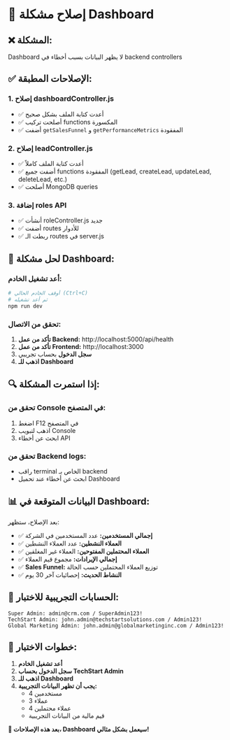 # 🔧 إصلاح مشكلة Dashboard

## ❌ **المشكلة:**
Dashboard لا يظهر البيانات بسبب أخطاء في backend controllers

## ✅ **الإصلاحات المطبقة:**

### 1. **إصلاح dashboardController.js**
- ✅ أعدت كتابة الملف بشكل صحيح
- ✅ أصلحت تركيب functions المكسورة
- ✅ أضفت `getSalesFunnel` و `getPerformanceMetrics` المفقودة

### 2. **إصلاح leadController.js**  
- ✅ أعدت كتابة الملف كاملاً
- ✅ أضفت جميع functions المفقودة (getLead, createLead, updateLead, deleteLead, etc.)
- ✅ أصلحت MongoDB queries

### 3. **إضافة roles API**
- ✅ أنشأت roleController.js جديد
- ✅ أضفت routes للأدوار
- ✅ ربطت الـ routes في server.js

## 🚀 **لحل مشكلة Dashboard:**

### **أعد تشغيل الخادم:**
```bash
# أوقف الخادم الحالي (Ctrl+C)
# ثم أعد تشغيله
npm run dev
```

### **تحقق من الاتصال:**
1. **تأكد من عمل Backend:** http://localhost:5000/api/health
2. **تأكد من عمل Frontend:** http://localhost:3000
3. **سجل الدخول** بحساب تجريبي
4. **اذهب للـ Dashboard**

## 🔍 **إذا استمرت المشكلة:**

### **تحقق من Console في المتصفح:**
1. اضغط F12 في المتصفح
2. اذهب لتبويب Console
3. ابحث عن أخطاء API

### **تحقق من Backend logs:**
- راقب terminal الخاص بـ backend
- ابحث عن أخطاء عند تحميل Dashboard

## 📊 **البيانات المتوقعة في Dashboard:**

بعد الإصلاح، ستظهر:
- ✅ **إجمالي المستخدمين:** عدد المستخدمين في الشركة
- ✅ **العملاء النشطين:** عدد العملاء النشطين
- ✅ **العملاء المحتملين المفتوحين:** العملاء غير المغلقين
- ✅ **إجمالي الإيرادات:** مجموع قيم العملاء
- ✅ **Sales Funnel:** توزيع العملاء المحتملين حسب الحالة
- ✅ **النشاط الحديث:** إحصائيات آخر 30 يوم

## 🎯 **الحسابات التجريبية للاختبار:**

```
Super Admin: admin@crm.com / SuperAdmin123!
TechStart Admin: john.admin@techstartsolutions.com / Admin123!
Global Marketing Admin: john.admin@globalmarketinginc.com / Admin123!
```

## 🔄 **خطوات الاختبار:**

1. **أعد تشغيل الخادم**
2. **سجل الدخول بحساب TechStart Admin**
3. **اذهب للـ Dashboard**
4. **يجب أن تظهر البيانات التجريبية:**
   - 4 مستخدمين
   - 3 عملاء
   - 4 عملاء محتملين
   - قيم مالية من البيانات التجريبية

**🎉 بعد هذه الإصلاحات، Dashboard سيعمل بشكل مثالي!**












